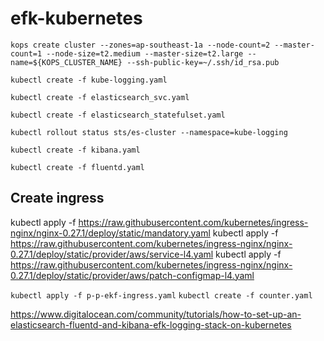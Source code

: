 # efk-kubernetes

`kops create cluster --zones=ap-southeast-1a --node-count=2 --master-count=1 --node-size=t2.medium --master-size=t2.large --name=${KOPS_CLUSTER_NAME} --ssh-public-key=~/.ssh/id_rsa.pub`

`kubectl create -f kube-logging.yaml`

`kubectl create -f elasticsearch_svc.yaml`

`kubectl create -f elasticsearch_statefulset.yaml`

`kubectl rollout status sts/es-cluster --namespace=kube-logging`

`kubectl create -f kibana.yaml`

`kubectl create -f fluentd.yaml`

## Create ingress
 kubectl apply -f https://raw.githubusercontent.com/kubernetes/ingress-nginx/nginx-0.27.1/deploy/static/mandatory.yaml
 kubectl apply -f https://raw.githubusercontent.com/kubernetes/ingress-nginx/nginx-0.27.1/deploy/static/provider/aws/service-l4.yaml
 kubectl apply -f https://raw.githubusercontent.com/kubernetes/ingress-nginx/nginx-0.27.1/deploy/static/provider/aws/patch-configmap-l4.yaml

`kubectl apply -f p-p-ekf-ingress.yaml`
`kubectl create -f counter.yaml`


https://www.digitalocean.com/community/tutorials/how-to-set-up-an-elasticsearch-fluentd-and-kibana-efk-logging-stack-on-kubernetes
